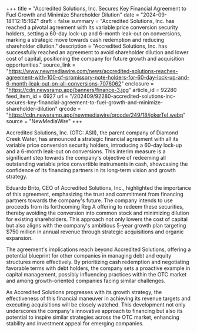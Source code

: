 +++
title = "Accredited Solutions, Inc. Secures Key Financial Agreement to Fuel Growth and Minimize Shareholder Dilution"
date = "2024-09-18T12:15:16Z"
draft = false
summary = "Accredited Solutions, Inc. has reached a pivotal agreement with its variable price conversion security holders, setting a 60-day lock-up and 6-month leak-out on conversions, marking a strategic move towards cash redemption and reducing shareholder dilution."
description = "Accredited Solutions, Inc. has successfully reached an agreement to avoid shareholder dilution and lower cost of capital, positioning the company for future growth and acquisition opportunities."
source_link = "https://www.newmediawire.com/news/accredited-solutions-reaches-agreement-with-100-of-promissory-note-holders-for-60-day-lock-up-and-6-month-leak-out-on-all-conversions-7076062"
enclosure = "https://cdn.newsramp.app/banners/finance-3.jpg"
article_id = 92280
feed_item_id = 6927
url = "/202409/92280-accredited-solutions-inc-secures-key-financial-agreement-to-fuel-growth-and-minimize-shareholder-dilution"
qrcode = "https://cdn.newsramp.app/newmediawire/qrcode/249/18/jokerTeI.webp"
source = "NewMediaWire"
+++

<p>Accredited Solutions, Inc. (OTC: ASII), the parent company of Diamond Creek Water, has announced a strategic financial agreement with all its variable price conversion security holders, introducing a 60-day lock-up and a 6-month leak-out on conversions. This interim measure is a significant step towards the company's objective of redeeming all outstanding variable price convertible instruments in cash, showcasing the confidence of its financing partners in its long-term vision and growth strategy.</p><p>Eduardo Brito, CEO of Accredited Solutions, Inc., highlighted the importance of this agreement, emphasizing the trust and commitment from financing partners towards the company's future. The company intends to use proceeds from its forthcoming Reg A offering to redeem these securities, thereby avoiding the conversion into common stock and minimizing dilution for existing shareholders. This approach not only lowers the cost of capital but also aligns with the company's ambitious 5-year growth plan targeting $750 million in annual revenue through strategic acquisitions and organic expansion.</p><p>The agreement's implications reach beyond Accredited Solutions, offering a potential blueprint for other companies in managing debt and equity structures more effectively. By prioritizing cash redemption and negotiating favorable terms with debt holders, the company sets a proactive example in capital management, possibly influencing practices within the OTC market and among growth-oriented companies facing similar challenges.</p><p>As Accredited Solutions progresses with its growth strategy, the effectiveness of this financial maneuver in achieving its revenue targets and executing acquisitions will be closely watched. This development not only underscores the company's innovative approach to financing but also its potential to inspire similar strategies across the OTC market, enhancing stability and investment appeal for emerging companies.</p>